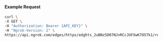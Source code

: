 <!-- Code generated for API Clients. DO NOT EDIT. -->

#### Example Request

```bash
curl \
-X GET \
-H "Authorization: Bearer {API_KEY}" \
-H "Ngrok-Version: 2" \
https://api.ngrok.com/edges/https/edghts_2uBNz5D07NJnRCcJUFXwK7O57k1/routes/edghtsrt_2uBNz50vi37MjDpSNigjnkmNG0H/circuit_breaker
```
